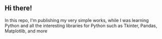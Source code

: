 ## Hi there!

In this repo, I'm publishing my very simple works, while I was learning Python and all the interesting libraries for Python such as Tkinter, Pandas, Matplotlib, and more
